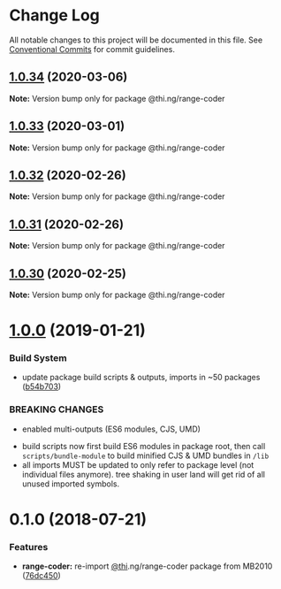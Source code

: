 # Change Log

All notable changes to this project will be documented in this file.
See [Conventional Commits](https://conventionalcommits.org) for commit guidelines.

## [1.0.34](https://github.com/thi-ng/umbrella/compare/@thi.ng/range-coder@1.0.33...@thi.ng/range-coder@1.0.34) (2020-03-06)

**Note:** Version bump only for package @thi.ng/range-coder





## [1.0.33](https://github.com/thi-ng/umbrella/compare/@thi.ng/range-coder@1.0.32...@thi.ng/range-coder@1.0.33) (2020-03-01)

**Note:** Version bump only for package @thi.ng/range-coder





## [1.0.32](https://github.com/thi-ng/umbrella/compare/@thi.ng/range-coder@1.0.31...@thi.ng/range-coder@1.0.32) (2020-02-26)

**Note:** Version bump only for package @thi.ng/range-coder





## [1.0.31](https://github.com/thi-ng/umbrella/compare/@thi.ng/range-coder@1.0.30...@thi.ng/range-coder@1.0.31) (2020-02-26)

**Note:** Version bump only for package @thi.ng/range-coder





## [1.0.30](https://github.com/thi-ng/umbrella/compare/@thi.ng/range-coder@1.0.29...@thi.ng/range-coder@1.0.30) (2020-02-25)

**Note:** Version bump only for package @thi.ng/range-coder





# [1.0.0](https://github.com/thi-ng/umbrella/compare/@thi.ng/range-coder@0.1.28...@thi.ng/range-coder@1.0.0) (2019-01-21)

### Build System

* update package build scripts & outputs, imports in ~50 packages ([b54b703](https://github.com/thi-ng/umbrella/commit/b54b703))

### BREAKING CHANGES

* enabled multi-outputs (ES6 modules, CJS, UMD)

- build scripts now first build ES6 modules in package root, then call
  `scripts/bundle-module` to build minified CJS & UMD bundles in `/lib`
- all imports MUST be updated to only refer to package level
  (not individual files anymore). tree shaking in user land will get rid of
  all unused imported symbols.

<a name="0.1.0"></a>
# 0.1.0 (2018-07-21)

### Features

* **range-coder:** re-import [@thi](https://github.com/thi).ng/range-coder package from MB2010 ([76dc450](https://github.com/thi-ng/umbrella/commit/76dc450))
